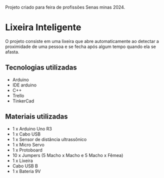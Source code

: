 Projeto criado para feira de profissões Senas minas 2024.
# Lixeira Inteligente
O projeto consiste em uma lixeira que abre automaticamente ao detectar a proximidade de uma pessoa e se fecha após algum tempo quando ela se afasta.
## Tecnologias utilizadas
* Arduino
* IDE arduino
* C++
* Trello
* TinkerCad
## Materiais utilizadas
* 1 x Arduino Uno R3
* 1 x Cabo USB
* 1 x Sensor de distância ultrassônico
* 1 x Micro Servo
* 1 x Protoboard
* 10 x Jumpers (5 Macho x Macho e 5 Macho x Fêmea)
* 1 x Lixeira
* Cabo USB B
* 1 x Bateria 9V
